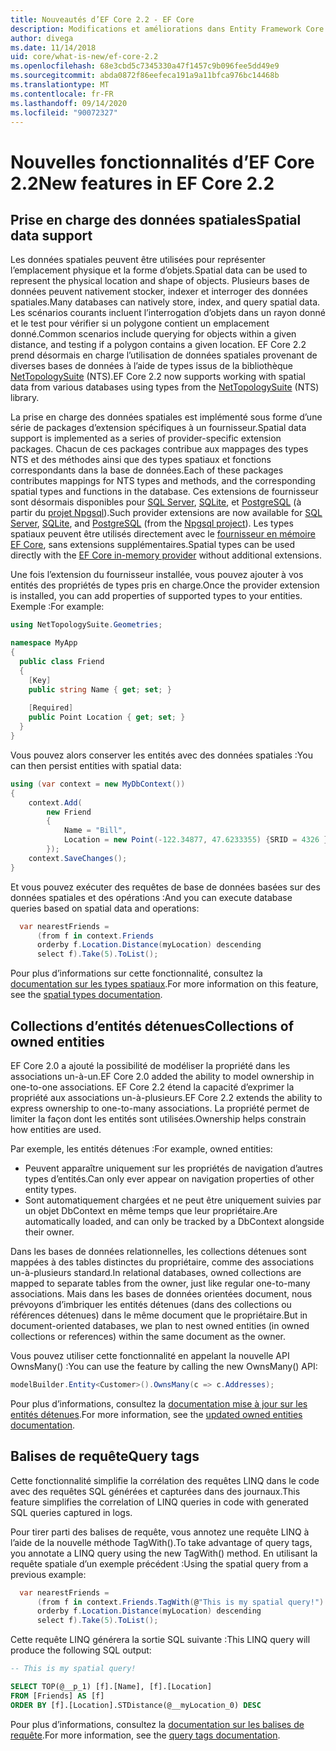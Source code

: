 ```yaml
---
title: Nouveautés d’EF Core 2.2 - EF Core
description: Modifications et améliorations dans Entity Framework Core 2,2
author: divega
ms.date: 11/14/2018
uid: core/what-is-new/ef-core-2.2
ms.openlocfilehash: 68e3cbd5c7345330a47f1457c9b096fee5dd49e9
ms.sourcegitcommit: abda0872f86eefeca191a9a11bfca976bc14468b
ms.translationtype: MT
ms.contentlocale: fr-FR
ms.lasthandoff: 09/14/2020
ms.locfileid: "90072327"
---
```

# <a name="new-features-in-ef-core-22"></a><span data-ttu-id="15ff2-103">Nouvelles fonctionnalités d’EF Core 2.2</span><span class="sxs-lookup"><span data-stu-id="15ff2-103">New features in EF Core 2.2</span></span>

## <a name="spatial-data-support"></a><span data-ttu-id="15ff2-104">Prise en charge des données spatiales</span><span class="sxs-lookup"><span data-stu-id="15ff2-104">Spatial data support</span></span>

<span data-ttu-id="15ff2-105">Les données spatiales peuvent être utilisées pour représenter l’emplacement physique et la forme d’objets.</span><span class="sxs-lookup"><span data-stu-id="15ff2-105">Spatial data can be used to represent the physical location and shape of objects.</span></span>
<span data-ttu-id="15ff2-106">Plusieurs bases de données peuvent nativement stocker, indexer et interroger des données spatiales.</span><span class="sxs-lookup"><span data-stu-id="15ff2-106">Many databases can natively store, index, and query spatial data.</span></span>
<span data-ttu-id="15ff2-107">Les scénarios courants incluent l’interrogation d’objets dans un rayon donné et le test pour vérifier si un polygone contient un emplacement donné.</span><span class="sxs-lookup"><span data-stu-id="15ff2-107">Common scenarios include querying for objects within a given distance, and testing if a polygon contains a given location.</span></span>
<span data-ttu-id="15ff2-108">EF Core 2.2 prend désormais en charge l’utilisation de données spatiales provenant de diverses bases de données à l’aide de types issus de la bibliothèque [NetTopologySuite](https://github.com/NetTopologySuite/NetTopologySuite) (NTS).</span><span class="sxs-lookup"><span data-stu-id="15ff2-108">EF Core 2.2 now supports working with spatial data from various databases using types from the [NetTopologySuite](https://github.com/NetTopologySuite/NetTopologySuite) (NTS) library.</span></span>

<span data-ttu-id="15ff2-109">La prise en charge des données spatiales est implémenté sous forme d’une série de packages d’extension spécifiques à un fournisseur.</span><span class="sxs-lookup"><span data-stu-id="15ff2-109">Spatial data support is implemented as a series of provider-specific extension packages.</span></span>
<span data-ttu-id="15ff2-110">Chacun de ces packages contribue aux mappages des types NTS et des méthodes ainsi que des types spatiaux et fonctions correspondants dans la base de données.</span><span class="sxs-lookup"><span data-stu-id="15ff2-110">Each of these packages contributes mappings for NTS types and methods, and the corresponding spatial types and functions in the database.</span></span>
<span data-ttu-id="15ff2-111">Ces extensions de fournisseur sont désormais disponibles pour [SQL Server](https://www.nuget.org/packages/Microsoft.EntityFrameworkCore.SqlServer.NetTopologySuite/), [SQLite](https://www.nuget.org/packages/Microsoft.EntityFrameworkCore.Sqlite.NetTopologySuite/), et [PostgreSQL](https://www.nuget.org/packages/Npgsql.EntityFrameworkCore.PostgreSQL.NetTopologySuite/) (à partir du [projet Npgsql](https://www.npgsql.org/)).</span><span class="sxs-lookup"><span data-stu-id="15ff2-111">Such provider extensions are now available for [SQL Server](https://www.nuget.org/packages/Microsoft.EntityFrameworkCore.SqlServer.NetTopologySuite/), [SQLite](https://www.nuget.org/packages/Microsoft.EntityFrameworkCore.Sqlite.NetTopologySuite/), and [PostgreSQL](https://www.nuget.org/packages/Npgsql.EntityFrameworkCore.PostgreSQL.NetTopologySuite/) (from the [Npgsql project](https://www.npgsql.org/)).</span></span>
<span data-ttu-id="15ff2-112">Les types spatiaux peuvent être utilisés directement avec le [fournisseur en mémoire EF Core](xref:core/providers/in-memory/index), sans extensions supplémentaires.</span><span class="sxs-lookup"><span data-stu-id="15ff2-112">Spatial types can be used directly with the [EF Core in-memory provider](xref:core/providers/in-memory/index) without additional extensions.</span></span>

<span data-ttu-id="15ff2-113">Une fois l’extension du fournisseur installée, vous pouvez ajouter à vos entités des propriétés de types pris en charge.</span><span class="sxs-lookup"><span data-stu-id="15ff2-113">Once the provider extension is installed, you can add properties of supported types to your entities.</span></span> <span data-ttu-id="15ff2-114">Exemple :</span><span class="sxs-lookup"><span data-stu-id="15ff2-114">For example:</span></span>

``` csharp
using NetTopologySuite.Geometries;

namespace MyApp
{
  public class Friend
  {
    [Key]
    public string Name { get; set; }
  
    [Required]
    public Point Location { get; set; }
  }
}
```

<span data-ttu-id="15ff2-115">Vous pouvez alors conserver les entités avec des données spatiales :</span><span class="sxs-lookup"><span data-stu-id="15ff2-115">You can then persist entities with spatial data:</span></span>

``` csharp
using (var context = new MyDbContext())
{
    context.Add(
        new Friend
        {
            Name = "Bill",
            Location = new Point(-122.34877, 47.6233355) {SRID = 4326 }
        });
    context.SaveChanges();
}
```

<span data-ttu-id="15ff2-116">Et vous pouvez exécuter des requêtes de base de données basées sur des données spatiales et des opérations :</span><span class="sxs-lookup"><span data-stu-id="15ff2-116">And you can execute database queries based on spatial data and operations:</span></span>

``` csharp
  var nearestFriends =
      (from f in context.Friends
      orderby f.Location.Distance(myLocation) descending
      select f).Take(5).ToList();
```

<span data-ttu-id="15ff2-117">Pour plus d’informations sur cette fonctionnalité, consultez la [documentation sur les types spatiaux](xref:core/modeling/spatial).</span><span class="sxs-lookup"><span data-stu-id="15ff2-117">For more information on this feature, see the [spatial types documentation](xref:core/modeling/spatial).</span></span>

## <a name="collections-of-owned-entities"></a><span data-ttu-id="15ff2-118">Collections d’entités détenues</span><span class="sxs-lookup"><span data-stu-id="15ff2-118">Collections of owned entities</span></span>

<span data-ttu-id="15ff2-119">EF Core 2.0 a ajouté la possibilité de modéliser la propriété dans les associations un-à-un.</span><span class="sxs-lookup"><span data-stu-id="15ff2-119">EF Core 2.0 added the ability to model ownership in one-to-one associations.</span></span>
<span data-ttu-id="15ff2-120">EF Core 2.2 étend la capacité d’exprimer la propriété aux associations un-à-plusieurs.</span><span class="sxs-lookup"><span data-stu-id="15ff2-120">EF Core 2.2 extends the ability to express ownership to one-to-many associations.</span></span>
<span data-ttu-id="15ff2-121">La propriété permet de limiter la façon dont les entités sont utilisées.</span><span class="sxs-lookup"><span data-stu-id="15ff2-121">Ownership helps constrain how entities are used.</span></span>

<span data-ttu-id="15ff2-122">Par exemple, les entités détenues :</span><span class="sxs-lookup"><span data-stu-id="15ff2-122">For example, owned entities:</span></span>

- <span data-ttu-id="15ff2-123">Peuvent apparaître uniquement sur les propriétés de navigation d’autres types d’entités.</span><span class="sxs-lookup"><span data-stu-id="15ff2-123">Can only ever appear on navigation properties of other entity types.</span></span>
- <span data-ttu-id="15ff2-124">Sont automatiquement chargées et ne peut être uniquement suivies par un objet DbContext en même temps que leur propriétaire.</span><span class="sxs-lookup"><span data-stu-id="15ff2-124">Are automatically loaded, and can only be tracked by a DbContext alongside their owner.</span></span>

<span data-ttu-id="15ff2-125">Dans les bases de données relationnelles, les collections détenues sont mappées à des tables distinctes du propriétaire, comme des associations un-à-plusieurs standard.</span><span class="sxs-lookup"><span data-stu-id="15ff2-125">In relational databases, owned collections are mapped to separate tables from the owner, just like regular one-to-many associations.</span></span>
<span data-ttu-id="15ff2-126">Mais dans les bases de données orientées document, nous prévoyons d’imbriquer les entités détenues (dans des collections ou références détenues) dans le même document que le propriétaire.</span><span class="sxs-lookup"><span data-stu-id="15ff2-126">But in document-oriented databases, we plan to nest owned entities (in owned collections or references) within the same document as the owner.</span></span>

<span data-ttu-id="15ff2-127">Vous pouvez utiliser cette fonctionnalité en appelant la nouvelle API OwnsMany() :</span><span class="sxs-lookup"><span data-stu-id="15ff2-127">You can use the feature by calling the new OwnsMany() API:</span></span>

``` csharp
modelBuilder.Entity<Customer>().OwnsMany(c => c.Addresses);
```

<span data-ttu-id="15ff2-128">Pour plus d’informations, consultez la [documentation mise à jour sur les entités détenues](xref:core/modeling/owned-entities#collections-of-owned-types).</span><span class="sxs-lookup"><span data-stu-id="15ff2-128">For more information, see the [updated owned entities documentation](xref:core/modeling/owned-entities#collections-of-owned-types).</span></span>

## <a name="query-tags"></a><span data-ttu-id="15ff2-129">Balises de requête</span><span class="sxs-lookup"><span data-stu-id="15ff2-129">Query tags</span></span>

<span data-ttu-id="15ff2-130">Cette fonctionnalité simplifie la corrélation des requêtes LINQ dans le code avec des requêtes SQL générées et capturées dans des journaux.</span><span class="sxs-lookup"><span data-stu-id="15ff2-130">This feature simplifies the correlation of LINQ queries in code with generated SQL queries captured in logs.</span></span>

<span data-ttu-id="15ff2-131">Pour tirer parti des balises de requête, vous annotez une requête LINQ à l’aide de la nouvelle méthode TagWith().</span><span class="sxs-lookup"><span data-stu-id="15ff2-131">To take advantage of query tags, you annotate a LINQ query using the new TagWith() method.</span></span>
<span data-ttu-id="15ff2-132">En utilisant la requête spatiale d’un exemple précédent :</span><span class="sxs-lookup"><span data-stu-id="15ff2-132">Using the spatial query from a previous example:</span></span>

``` csharp
  var nearestFriends =
      (from f in context.Friends.TagWith(@"This is my spatial query!")
      orderby f.Location.Distance(myLocation) descending
      select f).Take(5).ToList();
```

<span data-ttu-id="15ff2-133">Cette requête LINQ générera la sortie SQL suivante :</span><span class="sxs-lookup"><span data-stu-id="15ff2-133">This LINQ query will produce the following SQL output:</span></span>

``` sql
-- This is my spatial query!

SELECT TOP(@__p_1) [f].[Name], [f].[Location]
FROM [Friends] AS [f]
ORDER BY [f].[Location].STDistance(@__myLocation_0) DESC
```

<span data-ttu-id="15ff2-134">Pour plus d’informations, consultez la [documentation sur les balises de requête](xref:core/querying/tags).</span><span class="sxs-lookup"><span data-stu-id="15ff2-134">For more information, see the [query tags documentation](xref:core/querying/tags).</span></span>
